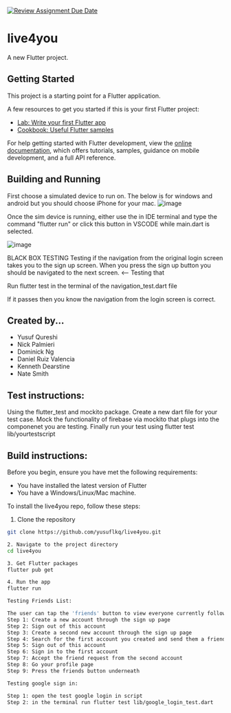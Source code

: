[![Review Assignment Due Date](https://classroom.github.com/assets/deadline-readme-button-24ddc0f5d75046c5622901739e7c5dd533143b0c8e959d652212380cedb1ea36.svg)](https://classroom.github.com/a/LvSokF5s)
# live4you

A new Flutter project.

## Getting Started

This project is a starting point for a Flutter application.

A few resources to get you started if this is your first Flutter project:

- [Lab: Write your first Flutter app](https://docs.flutter.dev/get-started/codelab)
- [Cookbook: Useful Flutter samples](https://docs.flutter.dev/cookbook)

For help getting started with Flutter development, view the
[online documentation](https://docs.flutter.dev/), which offers tutorials,
samples, guidance on mobile development, and a full API reference.

## Building and Running

First choose a simulated device to run on. The below is for windows and android but you should choose iPhone for your mac.
![image](https://github.com/UNCW-CSC-450/csc450-fa23-project-team-4/assets/96816207/d8de44d1-69c6-4c68-90f5-f4ec9f44f0a2)

Once the sim device is running, either use the in IDE terminal and type the command "flutter run" or click this button in VSCODE while main.dart is selected.

![image](https://github.com/UNCW-CSC-450/csc450-fa23-project-team-4/assets/96816207/6fc8a2d3-12bb-4410-9574-0b1a71c9d5c2)


BLACK BOX TESTING
Testing if the navigation from the original login screen takes you to the sign up screen. When you press the sign up button you should be navigated to the next screen. <-- Testing that

Run flutter test in the terminal of the navigation_test.dart file

If it passes then you know the navigation from the login screen is correct. 

## Created by...
* Yusuf Qureshi
* Nick Palmieri
* Dominick Ng
* Daniel Ruiz Valencia 
* Kenneth Dearstine
* Nate Smith

## Test instructions:

Using the flutter_test and mockito package. 
Create a new dart file for your test case. 
Mock the functionality of firebase via mockito that plugs into the componenet you are testing.
Finally run your test using flutter test lib/yourtestscript

## Build instructions:

Before you begin, ensure you have met the following requirements:
- You have installed the latest version of Flutter
- You have a Windows/Linux/Mac machine.

To install the live4you repo, follow these steps:

1. Clone the repository
```bash
git clone https://github.com/yusuflkq/live4you.git

2. Navigate to the project directory
cd live4you

3. Get Flutter packages
flutter pub get

4. Run the app
flutter run

Testing Friends List:

The user can tap the 'friends' button to view everyone currently following them:
Step 1: Create a new account through the sign up page
Step 2: Sign out of this account
Step 3: Create a second new account through the sign up page
Step 4: Search for the first account you created and send them a friend request
Step 5: Sign out of this account
Step 6: Sign in to the first account
Step 7: Accept the friend request from the second account
Step 8: Go your profile page
Step 9: Press the friends button underneath

Testing google sign in:

Step 1: open the test google login in script
Step 2: in the terminal run flutter test lib/google_login_test.dart
